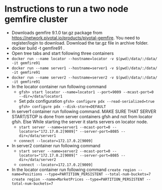 # Instructions to run a two node gemfire cluster

* Downloads gemfire 9.1.0 tar.gz package from https://network.pivotal.io/products/pivotal-gemfire. You need to register/login to download. Download the tar.gz file in archive folder.
* docker build -t gemfire91 .
* Open tree tabs and start following three containers
* ```docker run --name locator --hostname=locator -v $(pwd)/data/:/data/ -it gemfire91```
* ```docker run --name server1 --hostname=server1 -v $(pwd)/data/:/data/ -it gemfire91```
* ```docker run --name server2 --hostname=server2 -v $(pwd)/data/:/data/ -it gemfire91```
* In the locator container run following command
  + ```gfsh> start locator --name=locator1 --port=9009 --mcast-port=0 --dir=/data/locator1```
  + Set pdx configuration
    ```gfsh> configure pdx --read-serialized=true```
    ```gfsh> configure pdx --disk-store=DEFAULT```
* In server1 container run following command. MAKE SURE THAT SERVER START/STOP is done from server containers gfsh and not from locator gfsh. Else While starting the server it starts servers on locator node.
  + ```start server --name=server1 --mcast-port=0 --locators="172.17.0.2[9009]" --server-port=8085 --dir=/data/server1```
  + ```connect --locator=172.17.0.2[9009]```
* In server2 container run following command
  + ```start server --name=server2 --mcast-port=0 --locators="172.17.0.2[9009]" --server-port=8085 --dir=/data/server2```  
  + ```connect --locator=172.17.0.2[9009]```
* In the locator container run following command
  ```create region --name=Positions --type=PARTITION_PERSISTENT --total-num-buckets=7```
  ```create region --name=MarketPrices --type=PARTITION_PERSISTENT --total-num-buckets=7```